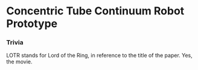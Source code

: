 # Concentric Tube Continuum Robot Prototype


### Trivia

LOTR stands for Lord of the Ring, in reference to the title of the paper. Yes, the movie.
